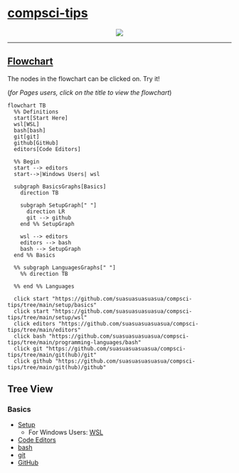 # [compsci-tips](https://suasuasuasuasua.github.io/compsci-tips/)

<p align="center">
  <img src="https://i.kym-cdn.com/photos/images/newsfeed/001/562/650/cd0.jpg" />
</p>

---

<!-- Allow people to click the link to go back to the repo from the GitHub Pages -->
## [Flowchart](https://github.com/suasuasuasuasua/compsci-tips#flowchart)

The nodes in the flowchart can be clicked on. Try it!

(_for Pages users, click on the title to view the flowchart_)

```mermaid
flowchart TB
  %% Definitions
  start[Start Here]
  wsl[WSL]
  bash[bash]
  git[git]
  github[GitHub]
  editors[Code Editors]

  %% Begin
  start --> editors
  start-->|Windows Users| wsl

  subgraph BasicsGraphs[Basics]
    direction TB

    subgraph SetupGraph[" "]
      direction LR
      git --> github
    end %% SetupGraph

    wsl --> editors
    editors --> bash
    bash --> SetupGraph
  end %% Basics

  %% subgraph LanguagesGraphs[" "]
    %% direction TB
    
  %% end %% Languages

  click start "https://github.com/suasuasuasuasua/compsci-tips/tree/main/setup/basics"
  click start "https://github.com/suasuasuasuasua/compsci-tips/tree/main/setup/wsl"
  click editors "https://github.com/suasuasuasuasua/compsci-tips/tree/main/editors"
  click bash "https://github.com/suasuasuasuasua/compsci-tips/tree/main/programming-languages/bash"
  click git "https://github.com/suasuasuasuasua/compsci-tips/tree/main/git(hub)/git"
  click github "https://github.com/suasuasuasuasua/compsci-tips/tree/main/git(hub)/github"
```

## Tree View

### Basics

- [Setup](./setup/basics/)
  - For Windows Users: [WSL](./setup/wsl/)
- [Code Editors](./editors/)
- [bash](./programming-languages/bash/)
- [git](./git(hub)/git/)
- [GitHub](./git(hub)/github/)
